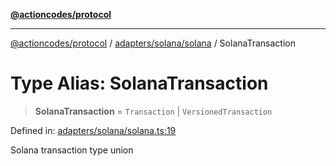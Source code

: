 [**@actioncodes/protocol**](../../../../README.md)

***

[@actioncodes/protocol](../../../../modules.md) / [adapters/solana/solana](../README.md) / SolanaTransaction

# Type Alias: SolanaTransaction

> **SolanaTransaction** = `Transaction` \| `VersionedTransaction`

Defined in: [adapters/solana/solana.ts:19](https://github.com/otaprotocol/actioncodes/blob/57f8663219c9af5c455731c797e721cd72058ff4/src/adapters/solana/solana.ts#L19)

Solana transaction type union
